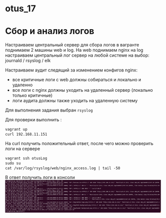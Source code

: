 # otus_17
# Сбор и анализ логов

Настраиваем центральный сервер для сбора логов в вагранте поднимаем 2 машины web и log. На web поднимаем nginx на log настраиваем центральный лог сервер на любой системе на выбор: journald / rsyslog / elk

Настраиваем аудит следящий за изменением конфигов nginx:
 - все критичные логи с web должны собираться и локально и удаленно
 - все логи с nginx должны уходить на удаленный сервер (локально только критичные)
 - логи аудита должны также уходить на удаленную систему
 

Для выполнения задания выбран ```rsyslog```

Для проверки выполнить :
 ```
vagrant up
curl 192.168.11.151
```
На curl получить положительный ответ, после  чего можно проверить логи на сервере
```
vagrant ssh otusLog
sudo su
cat /var/log/rsyslog/web/nginx_access.log | tail -50
```
В ответ получить логи в консоли
![Image_alt](https://github.com/Edo1993/otus_17/blob/master/1.png)



